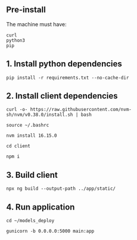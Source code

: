## Pre-install
The machine must have:
``` 
curl
python3
pip
```

## 1. Install python dependencies
`pip install -r requirements.txt --no-cache-dir`

## 2. Install client dependencies

`curl -o- https://raw.githubusercontent.com/nvm-sh/nvm/v0.38.0/install.sh | bash`

`source ~/.bashrc`

`nvm install 16.15.0`

`cd client`

`npm i`

## 3. Build client
`npx ng build --output-path ../app/static/`

## 4. Run application
`cd ~/models_deploy`

`gunicorn -b 0.0.0.0:5000 main:app`
